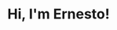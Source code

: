 <h1>Hi, I'm Ernesto! <br/><a![image](https://github.com/floresernesto95/floresernesto95/assets/106546405/4a63c9a5-fc03-4ab3-90d4-42aaf3594f92)

